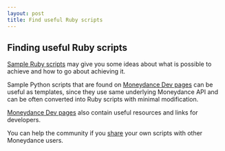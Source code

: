 ```yaml
---
layout: post
title: Find useful Ruby scripts
---
```

## Finding useful Ruby scripts

[Sample Ruby scripts](http://github.com/arvicco/moneydance-ruby/tree/master/examples) may
give you some ideas about what is possible to achieve and how to go about achieving it.

Sample Python scripts that are found on [Moneydance Dev pages](http://moneydance.com/developer)
can be useful as templates, since they use same underlying Moneydance API and can be
often converted into Ruby scripts with minimal modification.

[Moneydance Dev pages](http://moneydance.com/developer) also contain useful resources
and links for developers.

You can help the community if you [share](/moneydance-ruby/2011/01/21/Share-my-Scripts.html)
your own scripts with other Moneydance users.